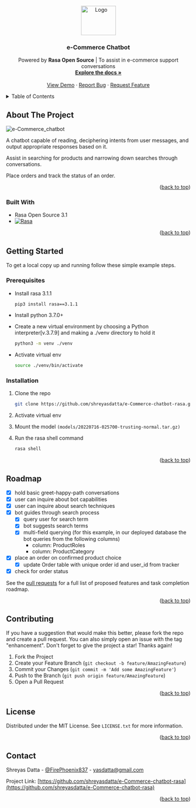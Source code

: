 <div id="top"></div>

<!-- PROJECT LOGO -->
<br />
<div align="center">
  <a href="https://github.com/shreyasdatta/e-Commerce-chatbot-rasa">
    <img src="https://media.discordapp.net/attachments/309638610909396993/999559527194177556/OwlBot.png?width=819&height=657" alt="Logo" width="95" height="80">
  </a>

<h3 align="center">e-Commerce Chatbot</h3>

  <p align="center">
    Powered by <b>Rasa Open Source</b> | To assist in e-commerce support conversations
    <br />
    <a href="https://rasa.com/docs/rasa/glossary"><strong>Explore the docs »</strong></a>
    <br />
    <br />
    <a href="https://github.com/shreyasdatta/e-Commerce-chatbot-rasa">View Demo</a>
    ·
    <a href="https://github.com/shreyasdatta/e-Commerce-chatbot-rasa/issues">Report Bug</a>
    ·
    <a href="https://github.com/shreyasdatta/e-Commerce-chatbot-rasa/issues">Request Feature</a>
  </p>
</div>



<!-- TABLE OF CONTENTS -->
<details>
  <summary>Table of Contents</summary>
  <ol>
    <li>
      <a href="#about-the-project">About The Project</a>
      <ul>
        <li><a href="#built-with">Built With</a></li>
      </ul>
    </li>
    <li>
      <a href="#getting-started">Getting Started</a>
      <ul>
        <li><a href="#prerequisites">Prerequisites</a></li>
        <li><a href="#installation">Installation</a></li>
      </ul>
    </li>
    <li><a href="#roadmap">Roadmap</a></li>
    <li><a href="#contributing">Contributing</a></li>
    <li><a href="#license">License</a></li>
    <li><a href="#contact">Contact</a></li>
    <!-- <li><a href="#acknowledgments">Acknowledgments</a></li> -->
  </ol>
</details>



<!-- ABOUT THE PROJECT -->
## About The Project

![e-Commerce_chatbot](https://i.imgur.com/bnAOaY1.png)

A chatbot capable of reading, deciphering intents from user messages, and output appropriate responses based on it.

Assist in searching for products and narrowing down searches through conversations.

Place orders and track the status of an order.

<p align="right">(<a href="#top">back to top</a>)</p>

### Built With

* Rasa Open Source 3.1
* [![Rasa][Python.js]][Python-url]

<p align="right">(<a href="#top">back to top</a>)</p>



<!-- GETTING STARTED -->
## Getting Started

To get a local copy up and running follow these simple example steps.

### Prerequisites

* Install rasa 3.1.1
    ```sh
    pip3 install rasa==3.1.1
    ```
* Install python 3.7.0+

* Create a new virtual environment by choosing a Python interpreter[v.3.7.9] and making a ./venv directory to hold it
    ```sh
    python3 -m venv ./venv
    ```
* Activate virtual env
  ```sh
  source ./venv/bin/activate
  ```

### Installation

1. Clone the repo
   ```sh
   git clone https://github.com/shreyasdatta/e-Commerce-chatbot-rasa.git
   ```
2. Activate virtual env

3. Mount the model `(models/20220716-025700-trusting-normal.tar.gz)`

4. Run the rasa shell command
    ```sh
    rasa shell
    ```
<p align="right">(<a href="#top">back to top</a>)</p>

<!-- ROADMAP -->
## Roadmap

- [X] hold basic greet-happy-path conversations
- [X] user can inquire about bot capabilities
- [X] user can inquire about search techniques
- [X] bot guides through search process
    - [X] query user for search term
    - [X] bot suggests search terms
    - [X] multi-field querying (for this example, in our deployed database the bot queries from the following columns)
        - column: ProductRoles
        - column: ProductCategory
- [X] place an order on confirmed product choice
    - [X] update Order table with unique order id and user_id from tracker
- [X] check for order status

See the [pull requests](https://github.com/ShreyasDatta/e-Commerce-chatbot-rasa/pull/1) for a full list of proposed features and task completion roadmap.

<p align="right">(<a href="#top">back to top</a>)</p>



<!-- CONTRIBUTING -->
## Contributing

If you have a suggestion that would make this better, please fork the repo and create a pull request. You can also simply open an issue with the tag "enhancement".
Don't forget to give the project a star! Thanks again!

1. Fork the Project
2. Create your Feature Branch (`git checkout -b feature/AmazingFeature`)
3. Commit your Changes (`git commit -m 'Add some AmazingFeature'`)
4. Push to the Branch (`git push origin feature/AmazingFeature`)
5. Open a Pull Request

<p align="right">(<a href="#top">back to top</a>)</p>



<!-- LICENSE -->
## License

Distributed under the MIT License. See `LICENSE.txt` for more information.

<p align="right">(<a href="#top">back to top</a>)</p>



<!-- CONTACT -->
## Contact

Shreyas Datta - [@FirePhoenix837](https://twitter.com/FirePhoenix837) - yasdatta@gmail.com

Project Link: [https://github.com/shreyasdatta/e-Commerce-chatbot-rasa](https://github.com/shreyasdatta/e-Commerce-chatbot-rasa)

<p align="right">(<a href="#top">back to top</a>)</p>



<!-- ACKNOWLEDGMENTS
## Acknowledgments

* []()
* []()
* []()

<p align="right">(<a href="#top">back to top</a>)</p> -->



<!-- MARKDOWN LINKS & IMAGES -->
<!-- https://www.markdownguide.org/basic-syntax/#reference-style-links -->
[contributors-shield]: https://img.shields.io/github/contributors/shreyasdatta/e-Commerce-chatbot-rasa.svg?style=for-the-badge
[contributors-url]: https://github.com/shreyasdatta/e-Commerce-chatbot-rasa/graphs/contributors
[forks-shield]: https://img.shields.io/github/forks/shreyasdatta/e-Commerce-chatbot-rasa.svg?style=for-the-badge
[forks-url]: https://github.com/shreyasdatta/e-Commerce-chatbot-rasa/network/members
[stars-shield]: https://img.shields.io/github/stars/shreyasdatta/e-Commerce-chatbot-rasa.svg?style=for-the-badge
[stars-url]: https://github.com/shreyasdatta/e-Commerce-chatbot-rasa/stargazers
[issues-shield]: https://img.shields.io/github/issues/shreyasdatta/e-Commerce-chatbot-rasa.svg?style=for-the-badge
[issues-url]: https://github.com/shreyasdatta/e-Commerce-chatbot-rasa/issues
[license-shield]: https://img.shields.io/github/license/shreyasdatta/e-Commerce-chatbot-rasa.svg?style=for-the-badge
[license-url]: https://github.com/shreyasdatta/e-Commerce-chatbot-rasa/blob/master/LICENSE.txt
[linkedin-shield]: https://img.shields.io/badge/-LinkedIn-black.svg?style=for-the-badge&logo=linkedin&colorB=555
[linkedin-url]: https://linkedin.com/in/ShreyasDatta
<!-- [product-screenshot]: https://i.imgur.com/bnAOaY1.png -->

[Vue.js]: https://img.shields.io/badge/Vue.js-35495E?style=for-the-badge&logo=vuedotjs&logoColor=4FC08D
[Vue-url]: https://vuejs.org/

[Python.js]: https://img.shields.io/pypi/pyversions/python?logoColor=%09%238B7D6B&style=for-the-badge
[Python-url]: https://www.python.org/downloads/release/python-379/
